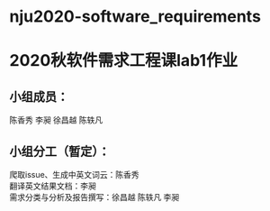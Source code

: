 # nju2020-software_requirements
# 2020秋软件需求工程课lab1作业  
## 小组成员：  
陈香秀 李昶 徐昌越 陈轶凡  
## 小组分工（暂定）：   
爬取issue、生成中英文词云：陈香秀  
翻译英文结果文档：李昶  
需求分类与分析及报告撰写：徐昌越 陈轶凡 李昶 
